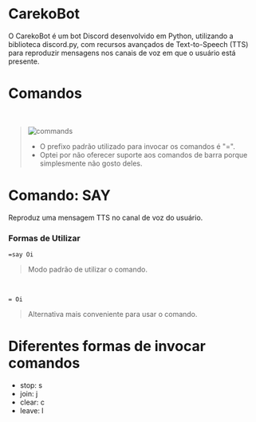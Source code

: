 # CarekoBot
O CarekoBot é um bot Discord desenvolvido em Python, utilizando a biblioteca discord.py, com recursos avançados de Text-to-Speech (TTS) para reproduzir mensagens nos canais de voz em que o usuário está presente.<br />

# Comandos
<br />

> ![commands](https://i.imgur.com/ZKpuAst.png)
> * O prefixo padrão utilizado para invocar os comandos é "=".<br />
> * Optei por não oferecer suporte aos comandos de barra porque simplesmente não gosto deles.<br />

# Comando: SAY
Reproduz uma mensagem TTS no canal de voz do usuário.<br />

### Formas de Utilizar
```
=say Oi
```
> Modo padrão de utilizar o comando.<br />

<br />

```
= Oi
```
> Alternativa mais conveniente para usar o comando.<br />

# Diferentes formas de invocar comandos
- stop: s<br />
- join: j<br />
- clear: c<br />
- leave: l<br />
